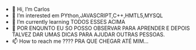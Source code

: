 - 👋 Hi, I’m  Carlos
- 👀 I’m interested em PYthon,JAVASCRIPT,C++,HMTL5,MYSQL
- 🌱 I’m currently learning TODOS ESSES ACIMA
- 💞️ POR ENQUNTO EU SO POSSO OBSERVAR PARA APRENDER E DEPOIS TALVEZ DAR UMAS DICAS PARA AJUDAR OUTRAS PESSOAS.
- 📫 How to reach me  ???? PRA QUE CHEGAR ATÉ MIM...

<!---
Pathencko/Pathencko is a ✨ special ✨ repository because its `README.md` (this file) appears on your GitHub profile.
You can click the Preview link to take a look at your changes
--->
